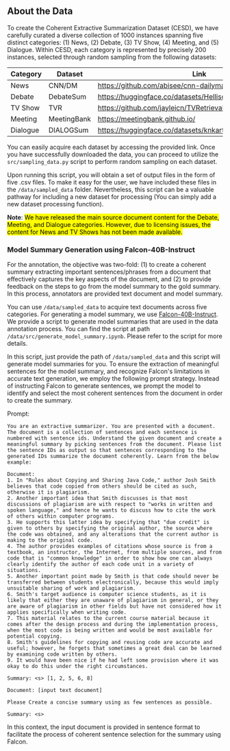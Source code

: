 ## About the Data

To create the Coherent Extractive Summarization Dataset (CESD), we have carefully curated a diverse collection of 1000 instances spanning five distinct categories: (1) News, (2) Debate, (3) TV Show, (4) Meeting, and (5) Dialogue. Within CESD, each category is represented by precisely 200 instances, selected through random sampling from the following datasets:

| Category | Dataset | Link
| ------------- | ------------- | ------------ |
| News | CNN/DM | https://github.com/abisee/cnn-dailymail
| Debate | DebateSum | https://huggingface.co/datasets/Hellisotherpeople/DebateSum
| TV Show | TVR | https://github.com/jayleicn/TVRetrieval/tree/master
| Meeting | MeetingBank | https://meetingbank.github.io/
| Dialogue | DIALOGSum | https://huggingface.co/datasets/knkarthick/dialogsum

You can easily acquire each dataset by accessing the provided link. Once you have successfully downloaded the data, you can proceed to utilize the `src/sampling_data.py` script to perform random sampling on each dataset. 

Upon running this script, you will obtain a set of output files in the form of five .csv files. To make it easy for the user, we have included these files in the `/data/sampled_data` folder. Nevertheless, this script can be a valuable pathway for including a new dataset for processing (You can simply add a new dataset processing function).

**Note**: <mark>We have released the main source document content for the Debate, Meeting, and Dialogue categories. However, due to licensing issues, the content for News and TV Shows has not been made available.</mark>


### Model Summary Generation using Falcon-40B-Instruct

For the annotation, the objective was two-fold: (1) to create a coherent summary extracting important sentences/phrases from a document that effectively captures the key aspects of the document, and (2) to provide feedback on the steps to go from the model summary to the gold summary. In this process, annotators are provided text document and model summary.

You can use `/data/sampled_data` to acquire text documents across five categories. For generating a model summary, we use [Falcon-40B-Instruct](https://huggingface.co/tiiuae/falcon-40b-instruct). We provide a script to generate model summaries that are used in the data annotation process. You can find the script at path `/data/src/generate_model_summary.ipynb`. Please refer to the script for more details.

In this script, just provide the path of `/data/sampled_data` and this script will generate model summaries for you. To ensure the extraction of meaningful sentences for the model summary, and recognize Falcon's limitations in accurate text generation, we employ the following prompt strategy. Instead of instructing Falcon to generate sentences, we prompt the model to identify and select the most coherent sentences from the document in order to create the summary.

Prompt:
```
You are an extractive summarizer. You are presented with a document. The document is a collection of sentences and each sentence is numbered with sentence ids. Understand the given document and create a meaningful summary by picking sentences from the document. Please list the sentence IDs as output so that sentences corresponding to the generated IDs summarize the document coherently. Learn from the below example:

Document:
1. In "Rules about Copying and Sharing Java Code," author Josh Smith believes that code copied from others should be cited as such, otherwise it is plagiarism.
2. Another important idea that Smith discusses is that most discussions of plagiarism are with respect to "works in written and spoken language," and hence he wants to discuss how to cite the work of others within computer programs.
3. He supports this latter idea by specifying that "due credit" is given to others by specifying the original author, the source where the code was obtained, and any alterations that the current author is making to the original code.
4. The author provides examples of citations whose source is from a textbook, an instructor, the Internet, from multiple sources, and from code that is "common knowledge" in order to show how one can always clearly identify the author of each code unit in a variety of situations.
5. Another important point made by Smith is that code should never be transferred between students electronically, because this would imply unsuitable sharing of work and plagiarism.
6. Smith's target audience is computer science students, as it is likely that either they are unaware of plagiarism in general, or they are aware of plagiarism in other fields but have not considered how it applies specifically when writing code.
7. This material relates to the current course material because it comes after the design process and during the implementation process, when the most code is being written and would be most available for potential copying.
8. Smith's guidelines for copying and reusing code are accurate and useful; however, he forgets that sometimes a great deal can be learned by examining code written by others.
9. It would have been nice if he had left some provision where it was okay to do this under the right circumstances.

Summary: <s> [1, 2, 5, 6, 8]

Document: [input text document]

Please Create a concise summary using as few sentences as possible.

Summary: <s>
```

In this context, the input document is provided in sentence format to facilitate the process of coherent sentence selection for the summary using Falcon.
